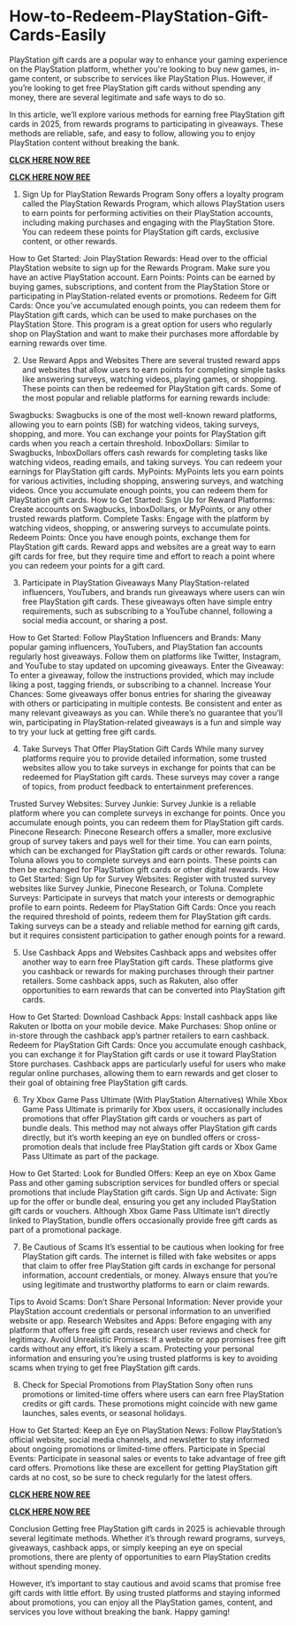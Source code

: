 # How-to-Redeem-PlayStation-Gift-Cards-Easily
PlayStation gift cards are a popular way to enhance your gaming experience on the PlayStation platform, whether you're looking to buy new games, in-game content, or subscribe to services like PlayStation Plus. However, if you’re looking to get free PlayStation gift cards without spending any money, there are several legitimate and safe ways to do so.

In this article, we’ll explore various methods for earning free PlayStation gift cards in 2025, from rewards programs to participating in giveaways. These methods are reliable, safe, and easy to follow, allowing you to enjoy PlayStation content without breaking the bank.

**[CLCK HERE NOW REE](https://tinyurl.com/pnsgiftcads)**

**[CLCK HERE NOW REE](https://tinyurl.com/pnsgiftcads)**

1. Sign Up for PlayStation Rewards Program
Sony offers a loyalty program called the PlayStation Rewards Program, which allows PlayStation users to earn points for performing activities on their PlayStation accounts, including making purchases and engaging with the PlayStation Store. You can redeem these points for PlayStation gift cards, exclusive content, or other rewards.

How to Get Started:
Join PlayStation Rewards: Head over to the official PlayStation website to sign up for the Rewards Program. Make sure you have an active PlayStation account.
Earn Points: Points can be earned by buying games, subscriptions, and content from the PlayStation Store or participating in PlayStation-related events or promotions.
Redeem for Gift Cards: Once you’ve accumulated enough points, you can redeem them for PlayStation gift cards, which can be used to make purchases on the PlayStation Store.
This program is a great option for users who regularly shop on PlayStation and want to make their purchases more affordable by earning rewards over time.

2. Use Reward Apps and Websites
There are several trusted reward apps and websites that allow users to earn points for completing simple tasks like answering surveys, watching videos, playing games, or shopping. These points can then be redeemed for PlayStation gift cards. Some of the most popular and reliable platforms for earning rewards include:

Swagbucks: Swagbucks is one of the most well-known reward platforms, allowing you to earn points (SB) for watching videos, taking surveys, shopping, and more. You can exchange your points for PlayStation gift cards when you reach a certain threshold.
InboxDollars: Similar to Swagbucks, InboxDollars offers cash rewards for completing tasks like watching videos, reading emails, and taking surveys. You can redeem your earnings for PlayStation gift cards.
MyPoints: MyPoints lets you earn points for various activities, including shopping, answering surveys, and watching videos. Once you accumulate enough points, you can redeem them for PlayStation gift cards.
How to Get Started:
Sign Up for Reward Platforms: Create accounts on Swagbucks, InboxDollars, or MyPoints, or any other trusted rewards platform.
Complete Tasks: Engage with the platform by watching videos, shopping, or answering surveys to accumulate points.
Redeem Points: Once you have enough points, exchange them for PlayStation gift cards.
Reward apps and websites are a great way to earn gift cards for free, but they require time and effort to reach a point where you can redeem your points for a gift card.

3. Participate in PlayStation Giveaways
Many PlayStation-related influencers, YouTubers, and brands run giveaways where users can win free PlayStation gift cards. These giveaways often have simple entry requirements, such as subscribing to a YouTube channel, following a social media account, or sharing a post.

How to Get Started:
Follow PlayStation Influencers and Brands: Many popular gaming influencers, YouTubers, and PlayStation fan accounts regularly host giveaways. Follow them on platforms like Twitter, Instagram, and YouTube to stay updated on upcoming giveaways.
Enter the Giveaway: To enter a giveaway, follow the instructions provided, which may include liking a post, tagging friends, or subscribing to a channel.
Increase Your Chances: Some giveaways offer bonus entries for sharing the giveaway with others or participating in multiple contests. Be consistent and enter as many relevant giveaways as you can.
While there’s no guarantee that you’ll win, participating in PlayStation-related giveaways is a fun and simple way to try your luck at getting free gift cards.

4. Take Surveys That Offer PlayStation Gift Cards
While many survey platforms require you to provide detailed information, some trusted websites allow you to take surveys in exchange for points that can be redeemed for PlayStation gift cards. These surveys may cover a range of topics, from product feedback to entertainment preferences.

Trusted Survey Websites:
Survey Junkie: Survey Junkie is a reliable platform where you can complete surveys in exchange for points. Once you accumulate enough points, you can redeem them for PlayStation gift cards.
Pinecone Research: Pinecone Research offers a smaller, more exclusive group of survey takers and pays well for their time. You can earn points, which can be exchanged for PlayStation gift cards or other rewards.
Toluna: Toluna allows you to complete surveys and earn points. These points can then be exchanged for PlayStation gift cards or other digital rewards.
How to Get Started:
Sign Up for Survey Websites: Register with trusted survey websites like Survey Junkie, Pinecone Research, or Toluna.
Complete Surveys: Participate in surveys that match your interests or demographic profile to earn points.
Redeem for PlayStation Gift Cards: Once you reach the required threshold of points, redeem them for PlayStation gift cards.
Taking surveys can be a steady and reliable method for earning gift cards, but it requires consistent participation to gather enough points for a reward.

5. Use Cashback Apps and Websites
Cashback apps and websites offer another way to earn free PlayStation gift cards. These platforms give you cashback or rewards for making purchases through their partner retailers. Some cashback apps, such as Rakuten, also offer opportunities to earn rewards that can be converted into PlayStation gift cards.

How to Get Started:
Download Cashback Apps: Install cashback apps like Rakuten or Ibotta on your mobile device.
Make Purchases: Shop online or in-store through the cashback app’s partner retailers to earn cashback.
Redeem for PlayStation Gift Cards: Once you accumulate enough cashback, you can exchange it for PlayStation gift cards or use it toward PlayStation Store purchases.
Cashback apps are particularly useful for users who make regular online purchases, allowing them to earn rewards and get closer to their goal of obtaining free PlayStation gift cards.

6. Try Xbox Game Pass Ultimate (With PlayStation Alternatives)
While Xbox Game Pass Ultimate is primarily for Xbox users, it occasionally includes promotions that offer PlayStation gift cards or vouchers as part of bundle deals. This method may not always offer PlayStation gift cards directly, but it’s worth keeping an eye on bundled offers or cross-promotion deals that include free PlayStation gift cards or Xbox Game Pass Ultimate as part of the package.

How to Get Started:
Look for Bundled Offers: Keep an eye on Xbox Game Pass and other gaming subscription services for bundled offers or special promotions that include PlayStation gift cards.
Sign Up and Activate: Sign up for the offer or bundle deal, ensuring you get any included PlayStation gift cards or vouchers.
Although Xbox Game Pass Ultimate isn’t directly linked to PlayStation, bundle offers occasionally provide free gift cards as part of a promotional package.

7. Be Cautious of Scams
It’s essential to be cautious when looking for free PlayStation gift cards. The internet is filled with fake websites or apps that claim to offer free PlayStation gift cards in exchange for personal information, account credentials, or money. Always ensure that you’re using legitimate and trustworthy platforms to earn or claim rewards.

Tips to Avoid Scams:
Don’t Share Personal Information: Never provide your PlayStation account credentials or personal information to an unverified website or app.
Research Websites and Apps: Before engaging with any platform that offers free gift cards, research user reviews and check for legitimacy.
Avoid Unrealistic Promises: If a website or app promises free gift cards without any effort, it’s likely a scam.
Protecting your personal information and ensuring you’re using trusted platforms is key to avoiding scams when trying to get free PlayStation gift cards.

8. Check for Special Promotions from PlayStation
Sony often runs promotions or limited-time offers where users can earn free PlayStation credits or gift cards. These promotions might coincide with new game launches, sales events, or seasonal holidays.

How to Get Started:
Keep an Eye on PlayStation News: Follow PlayStation’s official website, social media channels, and newsletter to stay informed about ongoing promotions or limited-time offers.
Participate in Special Events: Participate in seasonal sales or events to take advantage of free gift card offers.
Promotions like these are excellent for getting PlayStation gift cards at no cost, so be sure to check regularly for the latest offers.

**[CLCK HERE NOW REE](https://tinyurl.com/pnsgiftcads)**

**[CLCK HERE NOW REE](https://tinyurl.com/pnsgiftcads)**

Conclusion
Getting free PlayStation gift cards in 2025 is achievable through several legitimate methods. Whether it’s through reward programs, surveys, giveaways, cashback apps, or simply keeping an eye on special promotions, there are plenty of opportunities to earn PlayStation credits without spending money.

However, it’s important to stay cautious and avoid scams that promise free gift cards with little effort. By using trusted platforms and staying informed about promotions, you can enjoy all the PlayStation games, content, and services you love without breaking the bank. Happy gaming!
